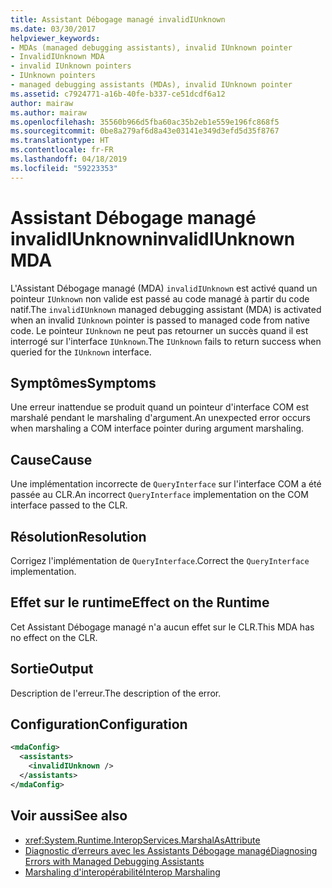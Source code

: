 ```yaml
---
title: Assistant Débogage managé invalidIUnknown
ms.date: 03/30/2017
helpviewer_keywords:
- MDAs (managed debugging assistants), invalid IUnknown pointer
- InvalidIUnknown MDA
- invalid IUnknown pointers
- IUnknown pointers
- managed debugging assistants (MDAs), invalid IUnknown pointer
ms.assetid: c7924771-a16b-40fe-b337-ce51dcdf6a12
author: mairaw
ms.author: mairaw
ms.openlocfilehash: 35560b966d5fba60ac35b2eb1e559e196fc868f5
ms.sourcegitcommit: 0be8a279af6d8a43e03141e349d3efd5d35f8767
ms.translationtype: HT
ms.contentlocale: fr-FR
ms.lasthandoff: 04/18/2019
ms.locfileid: "59223353"
---
```

# <a name="invalidiunknown-mda"></a><span data-ttu-id="3610f-102">Assistant Débogage managé invalidIUnknown</span><span class="sxs-lookup"><span data-stu-id="3610f-102">invalidIUnknown MDA</span></span>
<span data-ttu-id="3610f-103">L'Assistant Débogage managé (MDA) `invalidIUnknown` est activé quand un pointeur `IUnknown` non valide est passé au code managé à partir du code natif.</span><span class="sxs-lookup"><span data-stu-id="3610f-103">The `invalidIUnknown` managed debugging assistant (MDA) is activated when an invalid `IUnknown` pointer is passed to managed code from native code.</span></span> <span data-ttu-id="3610f-104">Le pointeur `IUnknown` ne peut pas retourner un succès quand il est interrogé sur l'interface `IUnknown`.</span><span class="sxs-lookup"><span data-stu-id="3610f-104">The `IUnknown` fails to return success when queried for the `IUnknown` interface.</span></span>  
  
## <a name="symptoms"></a><span data-ttu-id="3610f-105">Symptômes</span><span class="sxs-lookup"><span data-stu-id="3610f-105">Symptoms</span></span>  
 <span data-ttu-id="3610f-106">Une erreur inattendue se produit quand un pointeur d'interface COM est marshalé pendant le marshaling d'argument.</span><span class="sxs-lookup"><span data-stu-id="3610f-106">An unexpected error occurs when marshaling a COM interface pointer during argument marshaling.</span></span>  
  
## <a name="cause"></a><span data-ttu-id="3610f-107">Cause</span><span class="sxs-lookup"><span data-stu-id="3610f-107">Cause</span></span>  
 <span data-ttu-id="3610f-108">Une implémentation incorrecte de `QueryInterface` sur l'interface COM a été passée au CLR.</span><span class="sxs-lookup"><span data-stu-id="3610f-108">An incorrect `QueryInterface` implementation on the COM interface passed to the CLR.</span></span>  
  
## <a name="resolution"></a><span data-ttu-id="3610f-109">Résolution</span><span class="sxs-lookup"><span data-stu-id="3610f-109">Resolution</span></span>  
 <span data-ttu-id="3610f-110">Corrigez l'implémentation de `QueryInterface`.</span><span class="sxs-lookup"><span data-stu-id="3610f-110">Correct the `QueryInterface` implementation.</span></span>  
  
## <a name="effect-on-the-runtime"></a><span data-ttu-id="3610f-111">Effet sur le runtime</span><span class="sxs-lookup"><span data-stu-id="3610f-111">Effect on the Runtime</span></span>  
 <span data-ttu-id="3610f-112">Cet Assistant Débogage managé n'a aucun effet sur le CLR.</span><span class="sxs-lookup"><span data-stu-id="3610f-112">This MDA has no effect on the CLR.</span></span>  
  
## <a name="output"></a><span data-ttu-id="3610f-113">Sortie</span><span class="sxs-lookup"><span data-stu-id="3610f-113">Output</span></span>  
 <span data-ttu-id="3610f-114">Description de l'erreur.</span><span class="sxs-lookup"><span data-stu-id="3610f-114">The description of the error.</span></span>  
  
## <a name="configuration"></a><span data-ttu-id="3610f-115">Configuration</span><span class="sxs-lookup"><span data-stu-id="3610f-115">Configuration</span></span>  
  
```xml  
<mdaConfig>  
  <assistants>  
    <invalidIUnknown />  
  </assistants>  
</mdaConfig>  
```  
  
## <a name="see-also"></a><span data-ttu-id="3610f-116">Voir aussi</span><span class="sxs-lookup"><span data-stu-id="3610f-116">See also</span></span>

- <xref:System.Runtime.InteropServices.MarshalAsAttribute>
- [<span data-ttu-id="3610f-117">Diagnostic d’erreurs avec les Assistants Débogage managé</span><span class="sxs-lookup"><span data-stu-id="3610f-117">Diagnosing Errors with Managed Debugging Assistants</span></span>](../../../docs/framework/debug-trace-profile/diagnosing-errors-with-managed-debugging-assistants.md)
- [<span data-ttu-id="3610f-118">Marshaling d'interopérabilité</span><span class="sxs-lookup"><span data-stu-id="3610f-118">Interop Marshaling</span></span>](../../../docs/framework/interop/interop-marshaling.md)
